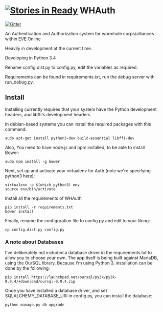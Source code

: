 [![Stories in Ready](https://badge.waffle.io/hreeder/WHAuth.png?label=ready&title=Ready)](https://waffle.io/hreeder/WHAuth)
WHAuth
======

[![Gitter](https://badges.gitter.im/Join%20Chat.svg)](https://gitter.im/hreeder/WHAuth?utm_source=badge&utm_medium=badge&utm_campaign=pr-badge&utm_content=badge)

An Authentication and Authorization system for wormhole corps/alliances within EVE Online

Heavily in development at the current time.

Developing in Python 3.4

Rename config.dist.py to config.py, edit the variables as required.

Requirements can be found in requirements.txt, run the debug server with run_debug.py.

## Install

Installing currently requires that your system have the Python development headers, and libffi's development headers.

In debian-based systems you can install the required packages with this command:
```
sudo apt-get install python3-dev build-essential libffi-dev
```

Also, You need to have node.js and npm installed, to be able to install Bower:
```
sudo npm install -g bower
```

Next, set up and activate your virtualenv for Auth (note we're specifying python3 here):
```
virtualenv -p $(which python3) env
source env/bin/activate
```

Install all the requirements of WHAuth
```
pip install -r requirements.txt
bower install
```

Finally, rename the configuration file to config.py and edit to your liking:
```
cp config.dist.py config.py
```

### A note about Databases
I've deliberately not included a database driver in the requirements.txt to allow you to choose your own.
The app itself is being built against MariaDB, using the OurSQL library. Because I'm using Python 3, installation can be done by the following:
```
pip install https://launchpad.net/oursql/py3k/py3k-0.9.4/+download/oursql-0.9.4.zip
```

Once you have installed a database driver, and set SQLALCHEMY_DATABASE_URI in config.py, you can install the database:
```
python manage.py db upgrade
```